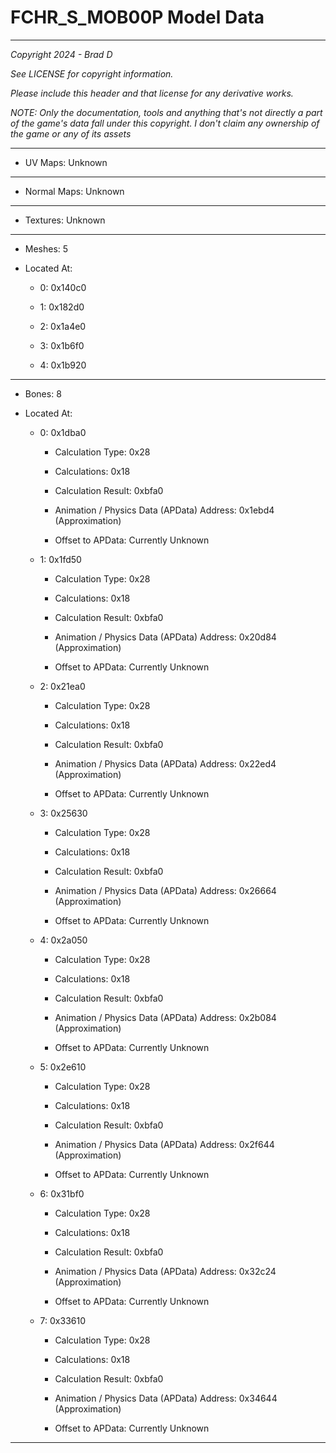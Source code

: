 # FCHR_S_MOB00P Model Data

---

*Copyright 2024 - Brad D*

*See LICENSE for copyright information.*

*Please include this header and that license for any derivative works.*

*NOTE: Only the documentation, tools and anything that's not directly a part of the game's data fall under this copyright. I don't claim any ownership of the game or any of its assets*

---


* UV Maps: Unknown

---

* Normal Maps: Unknown

---

* Textures: Unknown

---

* Meshes: 5

* Located At:

  * 0: 0x140c0

  * 1: 0x182d0

  * 2: 0x1a4e0

  * 3: 0x1b6f0

  * 4: 0x1b920

---

* Bones: 8

* Located At:

  * 0: 0x1dba0

    * Calculation Type: 0x28

    * Calculations: 0x18

    * Calculation Result: 0xbfa0

    * Animation / Physics Data (APData) Address: 0x1ebd4 (Approximation)

    * Offset to APData: Currently Unknown

  * 1: 0x1fd50

    * Calculation Type: 0x28

    * Calculations: 0x18

    * Calculation Result: 0xbfa0

    * Animation / Physics Data (APData) Address: 0x20d84 (Approximation)

    * Offset to APData: Currently Unknown

  * 2: 0x21ea0

    * Calculation Type: 0x28

    * Calculations: 0x18

    * Calculation Result: 0xbfa0

    * Animation / Physics Data (APData) Address: 0x22ed4 (Approximation)

    * Offset to APData: Currently Unknown

  * 3: 0x25630

    * Calculation Type: 0x28

    * Calculations: 0x18

    * Calculation Result: 0xbfa0

    * Animation / Physics Data (APData) Address: 0x26664 (Approximation)

    * Offset to APData: Currently Unknown

  * 4: 0x2a050

    * Calculation Type: 0x28

    * Calculations: 0x18

    * Calculation Result: 0xbfa0

    * Animation / Physics Data (APData) Address: 0x2b084 (Approximation)

    * Offset to APData: Currently Unknown

  * 5: 0x2e610

    * Calculation Type: 0x28

    * Calculations: 0x18

    * Calculation Result: 0xbfa0

    * Animation / Physics Data (APData) Address: 0x2f644 (Approximation)

    * Offset to APData: Currently Unknown

  * 6: 0x31bf0

    * Calculation Type: 0x28

    * Calculations: 0x18

    * Calculation Result: 0xbfa0

    * Animation / Physics Data (APData) Address: 0x32c24 (Approximation)

    * Offset to APData: Currently Unknown

  * 7: 0x33610

    * Calculation Type: 0x28

    * Calculations: 0x18

    * Calculation Result: 0xbfa0

    * Animation / Physics Data (APData) Address: 0x34644 (Approximation)

    * Offset to APData: Currently Unknown

---

